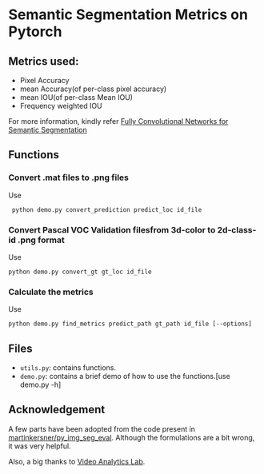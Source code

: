 # Semantic Segmentation Metrics on Pytorch


## Metrics used:

* Pixel Accuracy
* mean Accuracy(of per-class pixel accuracy)
* mean IOU(of per-class Mean IOU)
* Frequency weighted IOU

For more information, kindly refer [Fully Convolutional Networks for Semantic Segmentation
](https://people.eecs.berkeley.edu/~jonlong/long_shelhamer_fcn.pdf)

## Functions

### Convert .mat files to .png files
Use 

` python demo.py convert_prediction predict_loc id_file`

### Convert Pascal VOC Validation filesfrom 3d-color to 2d-class-id .png format
Use

`python demo.py convert_gt gt_loc id_file`

### Calculate the metrics
Use

`python demo.py find_metrics predict_path gt_path id_file [--options]`

## Files

* `utils.py`: contains functions.
* `demo.py`: contains a brief demo of how to use the functions.[use demo.py -h]

## Acknowledgement

A few parts have been adopted from the code present in [martinkersner/py_img_seg_eval](https://github.com/martinkersner/py_img_seg_eval/tree/c0bf9787ebbe3e5e2c7833efe78b5b2d392afaf1). Although the formulations are a bit wrong, it was very helpful.

Also, a big thanks to [Video Analytics Lab](http://val.serc.iisc.ernet.in/valweb/).

